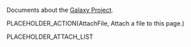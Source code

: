 <slot name="/documents/linkbox" />

Documents about the [Galaxy Project](/src/galaxy-project/index.md).

PLACEHOLDER_ACTION(AttachFile, Attach a file to this page.)

PLACEHOLDER_ATTACH_LIST
